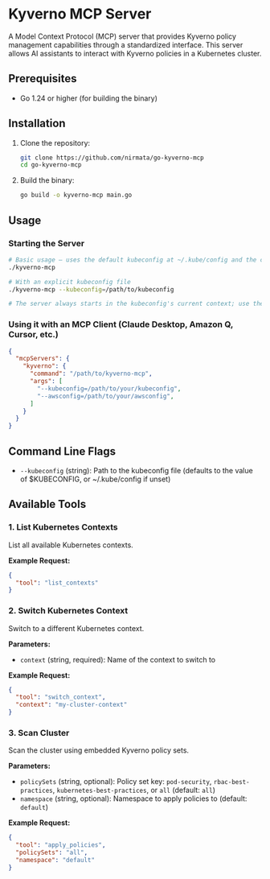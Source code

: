# Kyverno MCP Server

A Model Context Protocol (MCP) server that provides Kyverno policy management capabilities through a standardized interface. This server allows AI assistants to interact with Kyverno policies in a Kubernetes cluster.

## Prerequisites

- Go 1.24 or higher (for building the binary)

## Installation

1. Clone the repository:
   ```bash
   git clone https://github.com/nirmata/go-kyverno-mcp
   cd go-kyverno-mcp
   ```

2. Build the binary:
   ```bash
   go build -o kyverno-mcp main.go
   ```

## Usage

### Starting the Server

```bash
# Basic usage – uses the default kubeconfig at ~/.kube/config and the current context
./kyverno-mcp

# With an explicit kubeconfig file
./kyverno-mcp --kubeconfig=/path/to/kubeconfig

# The server always starts in the kubeconfig's current context; use the `switch_context` tool to change it at runtime.
```

### Using it with an MCP Client (Claude Desktop, Amazon Q, Cursor, etc.)

```json
{
  "mcpServers": {
    "kyverno": {
      "command": "/path/to/kyverno-mcp",
      "args": [
        "--kubeconfig=/path/to/your/kubeconfig",
        "--awsconfig=/path/to/your/awsconfig",
      ]
    }
  }
}
```

## Command Line Flags

- `--kubeconfig` (string): Path to the kubeconfig file (defaults to the value of $KUBECONFIG, or ~/.kube/config if unset)

## Available Tools

### 1. List Kubernetes Contexts

List all available Kubernetes contexts.

**Example Request:**
```json
{
  "tool": "list_contexts"
}
```

### 2. Switch Kubernetes Context

Switch to a different Kubernetes context.

**Parameters:**
- `context` (string, required): Name of the context to switch to

**Example Request:**
```json
{
  "tool": "switch_context",
  "context": "my-cluster-context"
}
```

### 3. Scan Cluster

Scan the cluster using embedded Kyverno policy sets.

**Parameters:**
- `policySets` (string, optional): Policy set key: `pod-security`, `rbac-best-practices`, `kubernetes-best-practices`, or `all` (default: `all`)
- `namespace` (string, optional): Namespace to apply policies to (default: `default`)

**Example Request:**
```json
{
  "tool": "apply_policies",
  "policySets": "all",
  "namespace": "default"
}
```
